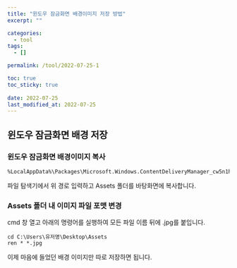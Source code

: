 ```yaml
---
title: "윈도우 잠금화면 배경이미지 저장 방법"
excerpt: ""

categories:
  - tool
tags:
  - []

permalink: /tool/2022-07-25-1

toc: true
toc_sticky: true
 
date: 2022-07-25
last_modified_at: 2022-07-25
---
```


## 윈도우 잠금화면 배경 저장

### 윈도우 잠금화면 배경이미지 복사
```
%LocalAppData%\Packages\Microsoft.Windows.ContentDeliveryManager_cw5n1h2txyewy\LocalState
```
파일 탐색기에서 위 경로 입력하고 Assets 폴더를 바탕화면에 복사합니다.

### Assets 폴더 내 이미지 파일 포맷 변경
cmd 창 열고 아래의 명령어를 실행하여 모든 파일 이름 뒤에 .jpg를 붙입니다.
```
cd C:\Users\유저명\Desktop\Assets
ren * *.jpg
```
이제 마음에 들었던 배경 이미지만 따로 저장하면 됩니다.